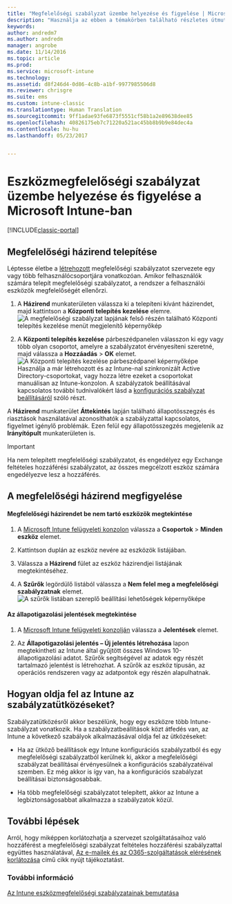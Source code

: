 ```yaml
---
title: "Megfelelőségi szabályzat üzembe helyezése és figyelése | Microsoft Docs"
description: "Használja az ebben a témakörben található részletes útmutatót az eszközmegfelelőségi szabályzat üzembe helyezéséhez és figyeléséhez."
keywords: 
author: andredm7
ms.author: andredm
manager: angrobe
ms.date: 11/14/2016
ms.topic: article
ms.prod: 
ms.service: microsoft-intune
ms.technology: 
ms.assetid: d8f246d4-0d86-4c8b-a1bf-9977985506d8
ms.reviewer: chrisgre
ms.suite: ems
ms.custom: intune-classic
ms.translationtype: Human Translation
ms.sourcegitcommit: 9ff1adae93fe6873f5551cf58b1a2e89638dee85
ms.openlocfilehash: 40826175eb7c71220a521ac45bb8b9b9e84dec4a
ms.contentlocale: hu-hu
ms.lasthandoff: 05/23/2017


---
```


# <a name="deploy-and-monitor-a-device-compliance-policy-in-microsoft-intune"></a>Eszközmegfelelőségi szabályzat üzembe helyezése és figyelése a Microsoft Intune-ban

[!INCLUDE[classic-portal](../includes/classic-portal.md)]

## <a name="deploy-a-compliance-policy"></a>Megfelelőségi házirend telepítése
Léptesse életbe a [létrehozott](create-a-device-compliance-policy-in-microsoft-intune.md) megfelelőségi szabályzatot szervezete egy vagy több felhasználócsoportjára vonatkozóan. Amikor felhasználók számára telepít megfelelőségi szabályzatot, a rendszer a felhasználói eszközök megfelelőségét ellenőrzi.

1.  A **Házirend** munkaterületen válassza ki a telepíteni kívánt házirendet, majd kattintson a **Központi telepítés kezelése** elemre.
![A megfelelőségi szabályzat lapjának felső részén található Központi telepítés kezelése menüt megjelenítő képernyőkép](./media/intune-sa-3c-deploy-compliance-policy2.png)

2.  A **Központi telepítés kezelése** párbeszédpanelen válasszon ki egy vagy több olyan csoportot, amelyre a szabályzatot érvényesíteni szeretné, majd válassza a **Hozzáadás** > **OK** elemet.
![A Központi telepítés kezelése párbeszédpanel képernyőképe](./media/intune-sa-3d-deploy-compliance-policy3-Manage.png) Használja a már létrehozott és az Intune-nal szinkronizált Active Directory-csoportokat, vagy hozza létre ezeket a csoportokat manuálisan az Intune-konzolon. A szabályzatok beállításával kapcsolatos további tudnivalókért lásd a [konfigurációs szabályzat beállításáról](manage-settings-and-features-on-your-devices-with-microsoft-intune-policies.md) szóló részt.

A **Házirend** munkaterület **Áttekintés** lapján található állapotösszegzés és riasztások használatával azonosíthatók a szabályzattal kapcsolatos, figyelmet igénylő problémák. Ezen felül egy állapotösszegzés megjelenik az **Irányítópult** munkaterületen is.

> [!IMPORTANT]
> Ha nem telepített megfelelőségi szabályzatot, és engedélyez egy Exchange feltételes hozzáférési szabályzatot, az összes megcélzott eszköz számára engedélyezve lesz a hozzáférés.

## <a name="monitor-the-compliance-policy"></a>A megfelelőségi házirend megfigyelése

#### <a name="to-view-devices-that-do-not-conform-to-a-compliance-policy"></a>Megfelelőségi házirendet be nem tartó eszközök megtekintése

1.  A [Microsoft Intune felügyeleti konzolon](https://manage.microsoft.com) válassza a **Csoportok** > **Minden eszköz** elemet.

2.  Kattintson duplán az eszköz nevére az eszközök listájában.

3.  Válassza a **Házirend** fület az eszköz házirendjei listájának megtekintéséhez.

4.  A **Szűrők** legördülő listából válassza a **Nem felel meg a megfelelőségi szabályzatnak** elemet.
![A szűrők listában szereplő beállítási lehetőségek képernyőképe](./media/intune-sa-3e-view-device-noncompliance.png)

#### <a name="to-view-the-health-attestation-reports"></a>Az állapotigazolási jelentések megtekintése

1.  A [Microsoft Intune felügyeleti konzolján](https://manage.microsoft.com) válassza a **Jelentések** elemet.

2.  Az **Állapotigazolási jelentés – Új jelentés létrehozása** lapon megtekintheti az Intune által gyűjtött összes Windows 10-állapotigazolási adatot. Szűrők segítségével az adatok egy részét tartalmazó jelentést is létrehozhat. A szűrők az eszköz típusán, az operációs rendszeren vagy az adatpontok egy részén alapulhatnak.

## <a name="how-intune-resolves-policy-conflicts"></a>Hogyan oldja fel az Intune az szabályzatütközéseket?
Szabályzatütközésről akkor beszélünk, hogy egy eszközre több Intune-szabályzat vonatkozik. Ha a szabályzatbeállítások közt átfedés van, az Intune a következő szabályok alkalmazásával oldja fel az ütközéseket:

-   Ha az ütköző beállítások egy Intune konfigurációs szabályzatból és egy megfelelőségi szabályzatból kerülnek ki, akkor a megfelelőségi szabályzat beállításai érvényesülnek a konfigurációs szabályzatéival szemben. Ez még akkor is így van, ha a konfigurációs szabályzat beállításai biztonságosabbak.

-   Ha több megfelelőségi szabályzatot telepített, akkor az Intune a legbiztonságosabbat alkalmazza a szabályzatok közül.

## <a name="next-steps"></a>További lépések
Arról, hogy miképpen korlátozhatja a szervezet szolgáltatásaihoz való hozzáférést a megfelelőségi szabályzat feltételes hozzáférési szabályzattal együttes használatával, [Az e-mailek és az O365-szolgáltatások elérésének korlátozása](restrict-access-to-email-and-o365-services-with-microsoft-intune.md) című cikk nyújt tájékoztatást.


### <a name="see-also"></a>További információ
[Az Intune eszközmegfelelőségi szabályzatainak bemutatása](introduction-to-device-compliance-policies-in-microsoft-intune.md)

